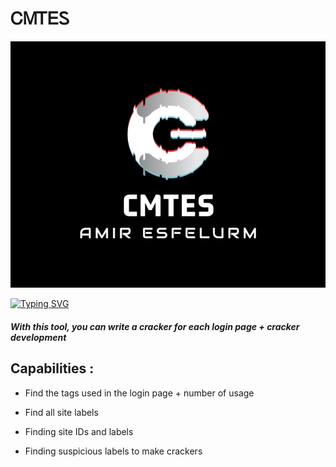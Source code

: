 # ᏟᎷᎢᎬᏚ

<img src="screen/Screenshot_20230901-220256_Chrome.jpg">

[![Typing SVG](https://readme-typing-svg.herokuapp.com?font=Fira+Code&weight=600&size=31&duration=4500&pause=1000&color=164B63&multiline=true&width=453&height=100&lines=Cracker+Maker+Tool+;ESFELURM)](https://git.io/typing-svg) 



##### With this tool, you can write a cracker for each login page + cracker development 


## Capabilities :

- Find the tags used in the login page + number of usage

- Find all site labels

- Finding site IDs and labels

- Finding suspicious labels to make crackers 
